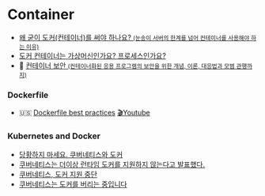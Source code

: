 # Container
- [왜 굳이 도커(컨테이너)를 써야 하나요? <small>(눈송이 서버의 한계를 넘어 컨테이너를 사용해야 하는 이유)</small>](https://www.44bits.io/ko/post/why-should-i-use-docker-container)
- [도커 컨테이너는 가상머신인가요? 프로세스인가요?](https://www.44bits.io/ko/post/is-docker-container-a-virtual-machine-or-a-process)
- 📖 [컨테이너 보안 <small>(컨테이너화된 응용 프로그램의 보안을 위한 개념, 이론, 대응법과 모범 관행까지)</small>](https://ridibooks.com/books/443000868)

### Dockerfile
- 🇺🇸 [Dockerfile best practices](https://github.com/hexops/dockerfile) [🎬Youtube](https://youtu.be/uGEX-R8qdsk?t=1798)

### Kubernetes and Docker
- [당황하지 마세요. 쿠버네티스와 도커](https://kubernetes.io/ko/blog/2020/12/02/dont-panic-kubernetes-and-docker/)
- [쿠버네티스는 더이상 런타임 도커를 지원하지 않는다고 발표했다.](https://kwiki.devserum.com/articles/tech-articles/kubernetes-is-deprecating-docker-as-a-container-runtime-after-v1-20)
- [쿠버네티스, 도커 지원 중단](https://subicura.com/k8s/2020/12/19/deprecate-docker/)
- [쿠버네티스는 도커를 버리는 중입니다](https://velog.io/@roeniss/쿠버네티스는-도커를-버리는-중입니다)
